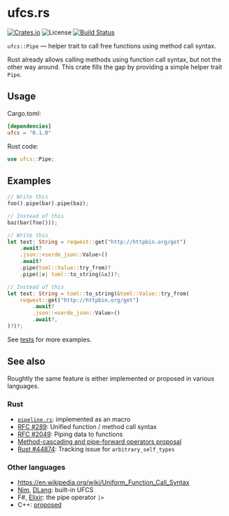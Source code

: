# ufcs.rs

[![Crates.io](https://img.shields.io/crates/v/ufcs.svg)](https://crates.io/crates/ufcs)
![License](https://img.shields.io/crates/l/ufcs.svg)
[![Build Status](https://travis-ci.com/xzfc/ufcs.rs.svg?branch=master)](https://travis-ci.com/xzfc/ufcs.rs)

`ufcs::Pipe` — helper trait to call free functions using method call syntax.

Rust already allows calling methods using function call syntax, but not the other way around.
This crate fills the gap by providing a simple helper trait `Pipe`.

## Usage

Cargo.toml:
```toml
[dependencies]
ufcs = "0.1.0"
```

Rust code:
```rust
use ufcs::Pipe;
```

## Examples

```rust
// Write this
foo().pipe(bar).pipe(baz);

// Instead of this
baz(bar(foo()));
```

```rust
// Write this
let text: String = reqwest::get("http://httpbin.org/get")
    .await?
    .json::<serde_json::Value>()
    .await?
    .pipe(toml::Value::try_from)?
    .pipe(|x| toml::to_string(&x))?;

// Instead of this
let text: String = toml::to_string(&toml::Value::try_from(
    reqwest::get("http://httpbin.org/get")
        .await?
        .json::<serde_json::Value>()
        .await?,
)?)?;
```

See [tests](tests/lib.rs) for more examples.

## See also

Roughtly the same feature is either implemented or proposed in various languages.

### Rust

* [`pipeline.rs`](https://github.com/johannhof/pipeline.rs): implemented as an macro
* [RFC #289](https://github.com/rust-lang/rfcs/issues/289): Unified function / method call syntax
* [RFC #2049](https://github.com/rust-lang/rfcs/issues/2049): Piping data to functions
* [Method-cascading and pipe-forward operators proposal](https://internals.rust-lang.org/t/method-cascading-and-pipe-forward-operators-proposal/7384/59)
* [Rust #44874](https://github.com/rust-lang/rust/issues/44874): Tracking issue for `arbitrary_self_types`

### Other languages

* https://en.wikipedia.org/wiki/Uniform_Function_Call_Syntax
* [Nim], [DLang]: built-in UFCS
* F#, [Elixir]: the pipe operator `|>`
* C++: [proposed](https://brevzin.github.io/c++/2019/04/13/ufcs-history/)

[Nim]: https://nim-lang.org/docs/manual.html#procedures-method-call-syntax
[DLang]: https://tour.dlang.org/tour/en/gems/uniform-function-call-syntax-ufcs
[Elixir]: https://elixirschool.com/en/lessons/basics/pipe-operator/
